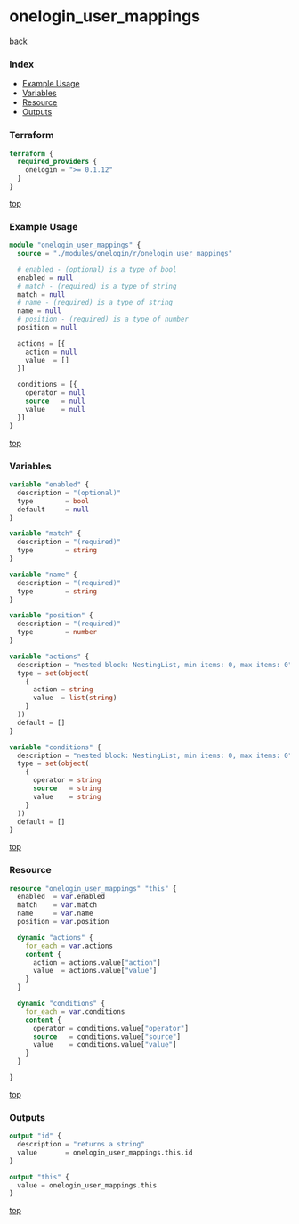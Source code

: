 # onelogin_user_mappings

[back](../onelogin.md)

### Index

- [Example Usage](#example-usage)
- [Variables](#variables)
- [Resource](#resource)
- [Outputs](#outputs)

### Terraform

```terraform
terraform {
  required_providers {
    onelogin = ">= 0.1.12"
  }
}
```

[top](#index)

### Example Usage

```terraform
module "onelogin_user_mappings" {
  source = "./modules/onelogin/r/onelogin_user_mappings"

  # enabled - (optional) is a type of bool
  enabled = null
  # match - (required) is a type of string
  match = null
  # name - (required) is a type of string
  name = null
  # position - (required) is a type of number
  position = null

  actions = [{
    action = null
    value  = []
  }]

  conditions = [{
    operator = null
    source   = null
    value    = null
  }]
}
```

[top](#index)

### Variables

```terraform
variable "enabled" {
  description = "(optional)"
  type        = bool
  default     = null
}

variable "match" {
  description = "(required)"
  type        = string
}

variable "name" {
  description = "(required)"
  type        = string
}

variable "position" {
  description = "(required)"
  type        = number
}

variable "actions" {
  description = "nested block: NestingList, min items: 0, max items: 0"
  type = set(object(
    {
      action = string
      value  = list(string)
    }
  ))
  default = []
}

variable "conditions" {
  description = "nested block: NestingList, min items: 0, max items: 0"
  type = set(object(
    {
      operator = string
      source   = string
      value    = string
    }
  ))
  default = []
}
```

[top](#index)

### Resource

```terraform
resource "onelogin_user_mappings" "this" {
  enabled  = var.enabled
  match    = var.match
  name     = var.name
  position = var.position

  dynamic "actions" {
    for_each = var.actions
    content {
      action = actions.value["action"]
      value  = actions.value["value"]
    }
  }

  dynamic "conditions" {
    for_each = var.conditions
    content {
      operator = conditions.value["operator"]
      source   = conditions.value["source"]
      value    = conditions.value["value"]
    }
  }

}
```

[top](#index)

### Outputs

```terraform
output "id" {
  description = "returns a string"
  value       = onelogin_user_mappings.this.id
}

output "this" {
  value = onelogin_user_mappings.this
}
```

[top](#index)